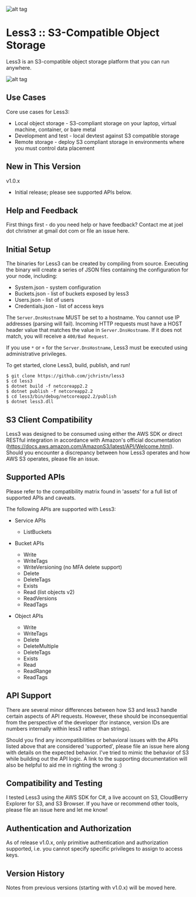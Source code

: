 ![alt tag](https://github.com/jchristn/less3/blob/master/assets/logo.png)

# Less3 :: S3-Compatible Object Storage

Less3 is an S3-compatible object storage platform that you can run anywhere. 

![alt tag](https://github.com/jchristn/less3/blob/master/assets/diagram.png)

## Use Cases

Core use cases for Less3:

- Local object storage - S3-compliant storage on your laptop, virtual machine, container, or bare metal
- Development and test - local devtest against S3 compatible storage
- Remote storage - deploy S3 compliant storage in environments where you must control data placement

## New in This Version

v1.0.x
- Initial release; please see supported APIs below.

## Help and Feedback

First things first - do you need help or have feedback?  Contact me at joel dot christner at gmail dot com or file an issue here. 

## Initial Setup

The binaries for Less3 can be created by compiling from source.  Executing the binary will create a series of JSON files containing the configuration for your node, including:

- System.json - system configuration
- Buckets.json - list of buckets exposed by less3
- Users.json - list of users
- Credentials.json - list of access keys

The ```Server.DnsHostname``` MUST be set to a hostname.  You cannot use IP addresses (parsing will fail).  Incoming HTTP requests must have a HOST header value that matches the value in ```Server.DnsHostname```.  If it does not match, you will receive a ```400/Bad Request```.

If you use ```*``` or ```+``` for the ```Server.DnsHostname```, Less3 must be executed using administrative privileges.

To get started, clone Less3, build, publish, and run!

```
$ git clone https://github.com/jchristn/less3
$ cd less3
$ dotnet build -f netcoreapp2.2
$ dotnet publish -f netcoreapp2.2
$ cd less3/bin/debug/netcoreapp2.2/publish
$ dotnet less3.dll
```

## S3 Client Compatibility

Less3 was designed to be consumed using either the AWS SDK or direct RESTful integration in accordance with Amazon's official documentation (https://docs.aws.amazon.com/AmazonS3/latest/API/Welcome.html).  Should you encounter a discrepancy between how Less3 operates and how AWS S3 operates, please file an issue.
 
## Supported APIs

Please refer to the compatibility matrix found in 'assets' for a full list of supported APIs and caveats.

The following APIs are supported with Less3:
- Service APIs
  - ListBuckets

- Bucket APIs
  - Write
  - WriteTags
  - WriteVersioning (no MFA delete support)
  - Delete
  - DeleteTags
  - Exists
  - Read (list objects v2)
  - ReadVersions
  - ReadTags

- Object APIs
  - Write
  - WriteTags
  - Delete
  - DeleteMultiple
  - DeleteTags
  - Exists
  - Read
  - ReadRange
  - ReadTags

## API Support

There are several minor differences between how S3 and less3 handle certain aspects of API requests.  However, these should be inconsequential from the perspective of the developer (for instance, version IDs are numbers internally within less3 rather than strings).  

Should you find any incompatibilities or behavioral issues with the APIs listed above that are considered 'supported', please file an issue here along with details on the expected behavior.  I've tried to mimic the behavior of S3 while building out the API logic.  A link to the supporting documentation will also be helpful to aid me in righting the wrong :)

## Compatibility and Testing

I tested Less3 using the AWS SDK for C#, a live account on S3, CloudBerry Explorer for S3, and S3 Browser.  If you have or recommend other tools, please file an issue here and let me know!

## Authentication and Authorization

As of release v1.0.x, only primitive authentication and authorization supported, i.e. you cannot specify specific privileges to assign to access keys.
 
## Version History

Notes from previous versions (starting with v1.0.x) will be moved here.
